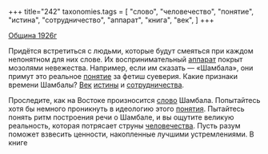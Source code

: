 +++
title="242"
taxonomies.tags = [
 "слово",
 "человечество",
 "понятие",
 "истина",
 "сотрудничество",
 "аппарат",
 "книга",
 "век",
]
+++

[Община 1926г](/agni/1926)

Придётся встретиться с людьми, которые будут смеяться при каждом непонятном для них слове. Их воспринимательный [аппарат](/tags/аппарат) покрыт мозолями невежества. Например, если им сказать — «Шамбала», они примут это реальное [понятие](/tags/понятие) за фетиш суеверия. Какие признаки времени Шамбалы? [Век](/tags/век) [истины](/tags/истина) и [сотрудничества](/tags/сотрудничество).   

Проследите, как на Востоке произносится [слово](/tags/слово) Шамбала. Попытайтесь хотя бы немного проникнуть в идеологию этого [понятия](/tags/понятие). Пытайтесь понять ритм построения речи о Шамбале, и вы ощутите великую реальность, которая потрясает струны [человечества](/tags/человечество). Пусть разум поможет взвесить ценности, накопленные лучшими устремлениями. В книге 